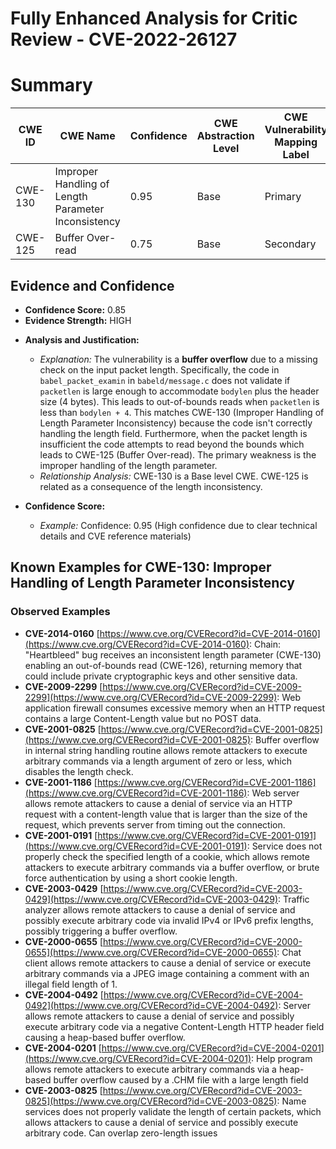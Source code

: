 # Fully Enhanced Analysis for Critic Review - CVE-2022-26127

# Summary
| CWE ID  | CWE Name                                                               | Confidence | CWE Abstraction Level | CWE Vulnerability Mapping Label | CWE-Vulnerability Mapping Notes |
| ------- | ---------------------------------------------------------------------- | ---------- | --------------------- | ------------------------------- | ----------------------------- |
| CWE-130 | Improper Handling of Length Parameter Inconsistency                    | 0.95       | Base                  | Primary                         | Allowed                       |
| CWE-125 | Buffer Over-read                                                       | 0.75       | Base                  | Secondary                       | Allowed                       |

## Evidence and Confidence

*   **Confidence Score:** 0.85
*   **Evidence Strength:** HIGH

- **Analysis and Justification:**
  - *Explanation:* The vulnerability is a **buffer overflow** due to a missing check on the input packet length. Specifically, the code in `babel_packet_examin` in `babeld/message.c` does not validate if `packetlen` is large enough to accommodate `bodylen` plus the header size (4 bytes). This leads to out-of-bounds reads when `packetlen` is less than `bodylen + 4`. This matches CWE-130 (Improper Handling of Length Parameter Inconsistency) because the code isn't correctly handling the length field. Furthermore, when the packet length is insufficient the code attempts to read beyond the bounds which leads to CWE-125 (Buffer Over-read). The primary weakness is the improper handling of the length parameter.
  - *Relationship Analysis:* CWE-130 is a Base level CWE. CWE-125 is related as a consequence of the length inconsistency.

- **Confidence Score:**
  - *Example:* Confidence: 0.95 (High confidence due to clear technical details and CVE reference materials)



## Known Examples for CWE-130: Improper Handling of Length Parameter Inconsistency
### Observed Examples
- **CVE-2014-0160** [https://www.cve.org/CVERecord?id=CVE-2014-0160](https://www.cve.org/CVERecord?id=CVE-2014-0160): Chain: "Heartbleed" bug receives an inconsistent length parameter (CWE-130) enabling an out-of-bounds read (CWE-126), returning memory that could include private cryptographic keys and other sensitive data.
- **CVE-2009-2299** [https://www.cve.org/CVERecord?id=CVE-2009-2299](https://www.cve.org/CVERecord?id=CVE-2009-2299): Web application firewall consumes excessive memory when an HTTP request contains a large Content-Length value but no POST data.
- **CVE-2001-0825** [https://www.cve.org/CVERecord?id=CVE-2001-0825](https://www.cve.org/CVERecord?id=CVE-2001-0825): Buffer overflow in internal string handling routine allows remote attackers to execute arbitrary commands via a length argument of zero or less, which disables the length check.
- **CVE-2001-1186** [https://www.cve.org/CVERecord?id=CVE-2001-1186](https://www.cve.org/CVERecord?id=CVE-2001-1186): Web server allows remote attackers to cause a denial of service via an HTTP request with a content-length value that is larger than the size of the request, which prevents server from timing out the connection.
- **CVE-2001-0191** [https://www.cve.org/CVERecord?id=CVE-2001-0191](https://www.cve.org/CVERecord?id=CVE-2001-0191): Service does not properly check the specified length of a cookie, which allows remote attackers to execute arbitrary commands via a buffer overflow, or brute force authentication by using a short cookie length.
- **CVE-2003-0429** [https://www.cve.org/CVERecord?id=CVE-2003-0429](https://www.cve.org/CVERecord?id=CVE-2003-0429): Traffic analyzer allows remote attackers to cause a denial of service and possibly execute arbitrary code via invalid IPv4 or IPv6 prefix lengths, possibly triggering a buffer overflow.
- **CVE-2000-0655** [https://www.cve.org/CVERecord?id=CVE-2000-0655](https://www.cve.org/CVERecord?id=CVE-2000-0655): Chat client allows remote attackers to cause a denial of service or execute arbitrary commands via a JPEG image containing a comment with an illegal field length of 1.
- **CVE-2004-0492** [https://www.cve.org/CVERecord?id=CVE-2004-0492](https://www.cve.org/CVERecord?id=CVE-2004-0492): Server allows remote attackers to cause a denial of service and possibly execute arbitrary code via a negative Content-Length HTTP header field causing a heap-based buffer overflow.
- **CVE-2004-0201** [https://www.cve.org/CVERecord?id=CVE-2004-0201](https://www.cve.org/CVERecord?id=CVE-2004-0201): Help program allows remote attackers to execute arbitrary commands via a heap-based buffer overflow caused by a .CHM file with a large length field
- **CVE-2003-0825** [https://www.cve.org/CVERecord?id=CVE-2003-0825](https://www.cve.org/CVERecord?id=CVE-2003-0825): Name services does not properly validate the length of certain packets, which allows attackers to cause a denial of service and possibly execute arbitrary code. Can overlap zero-length issues
